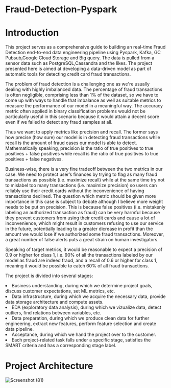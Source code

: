 # Fraud-Detection-Pyspark

# Introduction
This project serves as a comprehensive guide to building an real-time Fraud Detection end-to-end data engineering pipeline using Pyspark, Kafka, GC Pubsub,Google Cloud Storage and Big query. The data is pulled from a sensor data such as  PostgreSQL,Cassandra and the likes. The project presented here is aimed at developing a data-driven model as part of automatic tools for detecting credit card fraud transactions.

The problem of fraud detection is a challenging one as we're usually dealing with highly imbalanced data. The percentage of fraud transactions is often negligible, comprising less than 1% of the dataset, so we have to come up with ways to handle that imbalance as well as suitable metrics to measure the performance of our model in a meaningful way. The accuracy metric often applied in binary classification problems would not be particularly useful in this scenario because it would attain a decent score even if we failed to detect any fraud samples at all.

Thus we want to apply metrics like precision and recall. The former says how precise (how sure) our model is in detecting fraud transactions while recall is the amount of fraud cases our model is able to detect. Mathematically speaking, precision is the ratio of true positives to true positives + false positives while recall is the ratio of true positives to true positives + false negatives.

Business-wise, there is a very fine tradeoff between the two metrics in our case. We need to protect user’s finances by trying to flag as many fraud transactions as possible (i.e. maximize recall) while at the same time try not to mislabel too many transactions (i.e. maximize precision) so users can reliably use their credit cards without the inconvenience of having transactions declined. The question which metric should be given more importance in this case is subject to debate although I believe more weight needs to be put on precision. This is because false positives (i.e. mistakenly labeling an authorized transaction as fraud) can be very harmful because they prevent customers from using their credit cards and cause a lot of inconvenience, which might result in customers refusing to use our service in the future, potentially leading to a greater dicrease in profit than the amount we would lose if we authorized some fraud transactions. Moreover, a great number of false alerts puts a great strain on human investigators.

Speaking of target metrics, it would be reasonable to expect a precision of 0.9 or higher for class 1, i.e. 90% of all the transactions labeled by our model as fraud are indeed fraud, and a recall of 0.6 or higher for class 1, meaning it would be possible to catch 60% of all fraud transactions.

The project is divided into several stages:

<li>Business understanding, during which we determine project goals, discuss customer expectations, set ML metrics, etc.</li>
<li>Data infrastructure, during which we acquire the necessary data, provide data storage architecture and compute assets.</li>
<li>EDA (exploratory data analysis), during which we vizualize data, detect outliers, find relations between variables, etc.</li>
<li>Data preparation, during which we produce clean data for further engineering, extract new features, perform feature selection and create data pipeline.</li>
<li>Acceptance, during which we hand the project over to the customer.</li>
<li>Each project-related task falls under a specific stage, satisfies the SMART criteria and has a corresponding stage label.</li>

# Project Architecture
![Screenshot (81)](https://github.com/adunajiye/Fraud-Detection-Pyspark/assets/80220180/4ed095a2-29e4-4cf1-83e3-d1b83c312c26)

